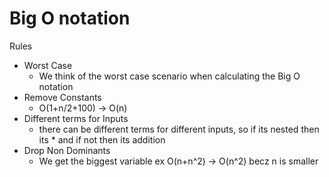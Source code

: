 # Big O notation

Rules
- Worst Case
  - We think of the worst case scenario when calculating the Big O notation
- Remove Constants
  - O(1+n/2+100) -> O(n)
- Different terms for Inputs
  - there can be different terms for different inputs, so if its nested then its * and if not then its addition
- Drop Non Dominants
  - We get the biggest variable ex O(n+n^2) -> O(n^2) becz n is smaller
